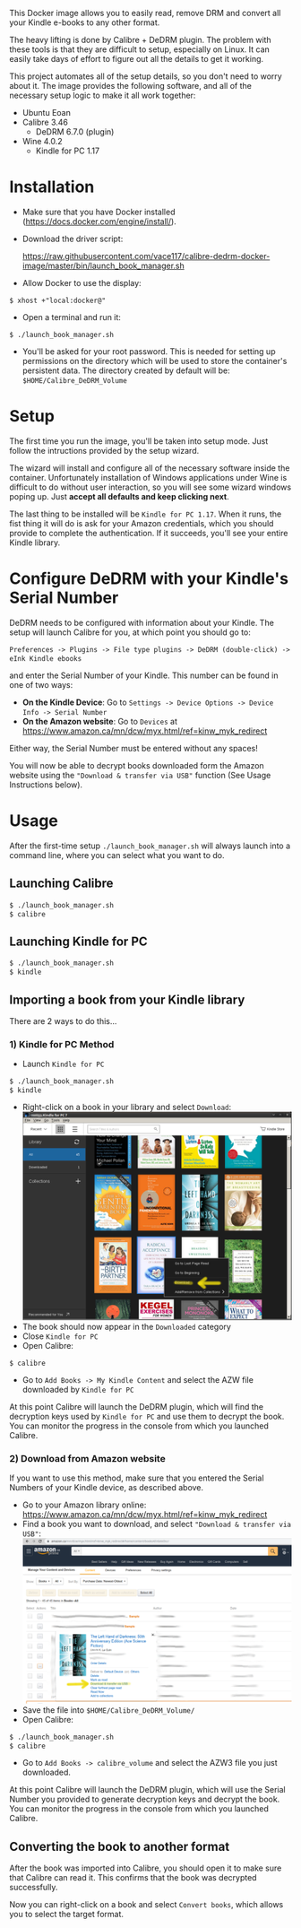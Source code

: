 This Docker image allows you to easily read, remove DRM and convert all your Kindle e-books to any other format.

The heavy lifting is done by Calibre + DeDRM plugin. The problem with these tools is that they are difficult to setup, especially on Linux. It can easily take days of effort to figure out all the details to get it working. 

This project automates all of the setup details, so you don't need to worry about it. The image provides the following software, and all of the necessary setup logic to make it all work together:
* Ubuntu Eoan
* Calibre 3.46
  * DeDRM 6.7.0 (plugin)
* Wine 4.0.2
  * Kindle for PC 1.17


# Installation
* Make sure that you have Docker installed (https://docs.docker.com/engine/install/).
   
* Download the driver script: 
   
    https://raw.githubusercontent.com/vace117/calibre-dedrm-docker-image/master/bin/launch_book_manager.sh

* Allow Docker to use the display:
```text
$ xhost +"local:docker@"
```
   
* Open a terminal and run it:
```text
$ ./launch_book_manager.sh
```

* You'll be asked for your root password. This is needed for setting up permissions on the directory which will be used to store the container's persistent data. The directory created by default will be: `$HOME/Calibre_DeDRM_Volume`

# Setup
The first time you run the image, you'll be taken into setup mode. Just follow the intructions provided by the setup wizard.

The wizard will install and configure all of the necessary software inside the container. Unfortunately installation of Windows applications under Wine is difficult to do without user interaction, so you will see some wizard windows poping up. Just **accept all defaults and keep clicking next**.

The last thing to be installed will be `Kindle for PC 1.17`. When it runs, the fist thing it will do is ask for your Amazon credentials, which you should provide to complete the authentication. If it succeeds, you'll see your entire Kindle library.

# Configure DeDRM with your Kindle's Serial Number
DeDRM needs to be configured with information about your Kindle. The setup will launch Calibre for you, at which point you should go to:
```text
Preferences -> Plugins -> File type plugins -> DeDRM (double-click) -> eInk Kindle ebooks
```
and enter the Serial Number of your Kindle. This number can be found in one of two ways:
* **On the Kindle Device**: Go to `Settings -> Device Options -> Device Info -> Serial Number`
* **On the Amazon website**: Go to `Devices` at https://www.amazon.ca/mn/dcw/myx.html/ref=kinw_myk_redirect

Either way, the Serial Number must be entered without any spaces!

You will now be able to decrypt books downloaded form the Amazon website using the `"Download & transfer via USB"` function (See Usage Instructions below).

# Usage
After the first-time setup `./launch_book_manager.sh` will always launch into a command line, where you can select what you want to do.

## Launching Calibre
```text
$ ./launch_book_manager.sh
$ calibre
```
## Launching Kindle for PC
```text
$ ./launch_book_manager.sh
$ kindle
```


## Importing a book from your Kindle library
There are 2 ways to do this...

### 1) Kindle for PC Method
* Launch `Kindle for PC`
```text
$ ./launch_book_manager.sh
$ kindle
```
* Right-click on a book in your library and select `Download`:
![Kindle for PC Download](images/kindle_pc_download.png "Kindle for PC Download")
* The book should now appear in the `Downloaded` category
* Close `Kindle for PC`
* Open Calibre:
```text
$ calibre
```
* Go to `Add Books -> My Kindle Content` and select the AZW file downloaded by `Kindle for PC` 

At this point Calibre will launch the DeDRM plugin, which will find the decryption keys used by `Kindle for PC` and use them to decrypt the book. You can monitor the progress in the console from which you launched Calibre.

### 2) Download from Amazon website
If you want to use this method, make sure that you entered the Serial Numbers of your Kindle device, as described above.

* Go to your Amazon library online: https://www.amazon.ca/mn/dcw/myx.html/ref=kinw_myk_redirect
* Find a book you want to download, and select `"Download & transfer via USB"`:
![Download for USB](images/download_for_usb.png "Download for USB")
* Save the file into `$HOME/Calibre_DeDRM_Volume/`
* Open Calibre:
```text
$ ./launch_book_manager.sh
$ calibre
```
* Go to `Add Books -> calibre_volume` and select the AZW3 file you just downloaded.

At this point Calibre will launch the DeDRM plugin, which will use the Serial Number you provided to generate decryption keys and decrypt the book. You can monitor the progress in the console from which you launched Calibre.

## Converting the book to another format
After the book was imported into Calibre, you should open it to make sure that Calibre can read it. This confirms that the book was decrypted successfully. 

Now you can right-click on a book and select `Convert books`, which allows you to select the target format.
